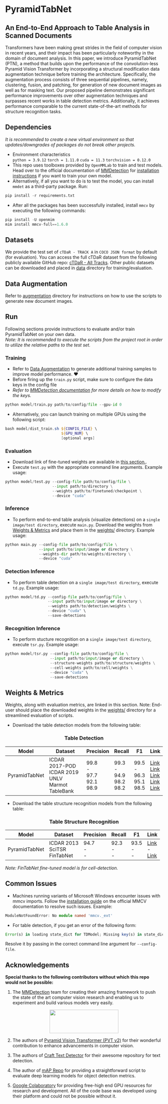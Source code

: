 # PyramidTabNet

## An End-to-End Approach to Table Analysis in Scanned Documents

Transformers have been making great strides in the field of computer vision in recent years, and their impact has been particularly noteworthy in the domain of document analysis. In this paper, we introduce PyramidTabNet (PTN), a method that builds upon the performance of the convolution-less Pyramid Vision Transformer by incorporating a structural modification data augmentation technique before training the architecture. Specifically, the augmentation process consists of three sequential pipelines, namely, clustering, fusion, and patching, for generation of new document images as well as for masking text. Our proposed pipeline demonstrates significant performance improvements over other augmentation techniques and surpasses recent works in table detection metrics. Additionally, it achieves performance comparable to the current state-of-the-art methods for structure recognition tasks.

## Dependencies

_It is recommended to create a new virtual environment so that updates/downgrades of packages do not break other projects._

- Environment characteristics
  <br/>`python = 3.9.12` `torch = 1.11.0` `cuda = 11.3` `torchvision = 0.12.0`
- This repo uses toolboxes provided by `OpenMMLab` to train and test models. Head over to the official documentation of [MMDetection](https://github.com/open-mmlab/mmdetection) for [installation instructions](https://mmdetection.readthedocs.io/en/latest/) if you want to train your own model.
- Alternatively, if all you want to do is to test the model, you can install `mmdet` as a third-party package. Run:
```python
pip install -r requirements.txt
```
- After all the packages has been successfully installed, install `mmcv` by executing the following commands:
```python
pip install -U openmim
mim install mmcv-full==1.6.0
```
## Datasets

We provide the test set of `cTDaR - TRACK A` in `COCO JSON format` by default (for evaluation). You can access the full cTDaR dataset from the following publicly available GitHub repo: [cTDaR - All Tracks](https://github.com/cndplab-founder/ICDAR2019_cTDaR). Other public datasets can be downloaded and placed in [data](data/) directory for training/evaluation.

## Data Augmentation

Refer to [augmentation](augmentation#data-augmentation) directory for instructions on how to use the scripts to generate new document images.

## Run

Following sections provide instructions to evaluate and/or train PyramidTabNet on your own data.<br/>
_Note: It is recommended to execute the scripts from the project root in order to utilize the relative paths to the test set._

### Training

- Refer to [Data Augmentation](augmentation) to generate additional training samples to improve model performance. ❤️
- Before firing up the `train.py` script, make sure to configure the data keys in the config file
- _Refer to [MMDetection documentation](https://mmdetection.readthedocs.io/en/latest/2_new_data_model.html#train-with-customized-datasets) for more details on how to modify the keys._

```python
python model/train.py path/to/config/file --gpu-id 0
```

- Alternatively, you can launch training on multiple GPUs using the following script:

```powershell
bash model/dist_train.sh ${CONFIG_FILE} \
                         ${GPU_NUM} \
                         [optional args]
```

### Evaluation

- Download link of fine-tuned weights are available in [this section.](#weights--metrics).
- Execute `test.py` with the appropriate command line arguments. Example usage:

```python
python model/test.py --config-file path/to/config/file \
                     --input path/to/directory \
                     --weights path/to/finetuned/checkpoint \
                     --device "cuda"
```

### Inference

- To perform end-to-end table analysis (visualize detections) on a `single image/test directory`, execute `main.py`. Download the weights from [Weights & Metrics](#weights--metrics) and place them in the [weights/](weights/) directory. Example usage:

```python
python main.py --config-file path/to/config/file \
               --input path/to/input/image or directory \
               --weights-dir path/to/weights/directory \
               --device "cuda"
```

### Detection Inference

- To perform table detection on a `single image/test directory`, execute `td.py`. Example usage:

```python
python model/td.py --config-file path/to/config/file \
                   --input path/to/input/image or directory \
                   --weights path/to/detection/weights \
                   --device "cuda" \
                   --save-detections
```

### Recognition Inference

- To perform stucture recognition on a `single image/test directory`, execute `tsr.py`. Example usage:

```python
python model/tsr.py --config-file path/to/config/file \
                    --input path/to/input/image or directory \
                    --structure-weights path/to/structure/weights \
                    --cell-weights path/to/cell/weights \
                    --device "cuda" \
                    --save-detections
```

## Weights & Metrics

Weights, along with evaluation metrics, are linked in this section. Note: End-user should place the downloaded weights in the [weights/](weights/) directory for a streamlined evaluation of scripts.

- Download the table detection models from the following table:
<div align="center">

### **Table Detection**

| <div align="center">Model</div> | <div align="center">Dataset</div> | <div align="center">Precision</div> | <div align="center">Recall</div> | <div align="center">F1</div> | <div align="center">Link</div> |
| --- | --- | --- | --- | --- | --- |
| PyramidTabNet | ICDAR 2017-POD <br> ICDAR 2019 <br> UNLV <br> Marmot <br> TableBank <br> | 99.8 <br> - <br> 97.7 <br> 92.1 <br> 98.9 | 99.3 <br> - <br> 94.9 <br> 98.2 <br> 98.2 | 99.5 <br> - <br> 96.3 <br> 95.1 <br> 98.5 | [Link]() <br> [Link]() <br> [Link]() <br> [Link]() <br> [Link]() |

</div>

- Download the table structure recognition models from the following table:
<div align="center">

### **Table Structure Recognition**

| <div align="center">Model</div> | <div align="center">Dataset</div> | <div align="center">Precision</div> | <div align="center">Recall</div> | <div align="center">F1</div> | <div align="center">Link</div> |
| --- | --- | --- | --- | --- | --- |
| PyramidTabNet | ICDAR 2013 <br> SciTSR <br> FinTabNet <br>| 94.7 <br> - <br> - | 92.3 <br> - <br> - | 93.5 <br> - <br> - <br>| [Link]() <br> - <br> [Link]() |

</div>

_Note: FinTabNet fine-tuned model is for cell-detection._

<div align="center">

</div>

## Common Issues
- Machines running variants of Microsoft Windows encounter issues with mmcv imports. Follow the [installation guide](https://mmcv.readthedocs.io/en/latest/get_started/installation.html) on the official MMCV documentation to resolve such issues. Example:

```TypeScript
ModuleNotFoundError: No module named 'mmcv._ext'
```

- For table detection, if you get an error of the following form:

```TypeScript
Error(s) in loading state_dict for TDModel; Missing key(s) in state_dict
```

Resolve it by passing in the correct command line argument for `--config-file`.

## Acknowledgements

**Special thanks to the following contributors without which this repo would not be possible:**

1. The [MMDetection](https://github.com/open-mmlab/mmdetection) team for creating their amazing framework to push the state of the art computer vision research and enabling us to experiment and build various models very easily.
<p align="center">
   <a href="https://github.com/open-mmlab/mmdetection"><img width="220" height="75" src="https://raw.githubusercontent.com/open-mmlab/mmdetection/master/resources/mmdet-logo.png"/></a>
</p>

2. The authors of [Pyramid Vision Transformer (PVT v2)](https://arxiv.org/pdf/2106.13797.pdf) for their wonderful contribution to enhance advancements in computer vision.

3. The authors of [Craft Text Detector](https://arxiv.org/abs/1904.01941) for their awesome repository for text detection.

4. The author of [mAP Repo](https://github.com/Cartucho/mAP) for providing a straightforward script to evaluate deep learning models for object detection metrics.

5. [Google Colaboratory](https://github.com/googlecolab) for providing free-high end GPU resources for research and development. All of the code base was developed using their platform and could not be possible without it.
